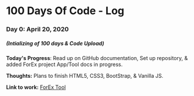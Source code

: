 # 100 Days Of Code - Log

### Day 0: April 20, 2020 
##### (Intializing of 100 days & Code Upload)

**Today's Progress**: Read up on GitHub documentation, Set up repository, & added ForEx project App/Tool docs in progress.

**Thoughts:** Plans to finish HTML5, CSS3, BootStrap, & Vanilla JS.

**Link to work:** [ForEx Tool]( Forex-Tool.epizy.com )
